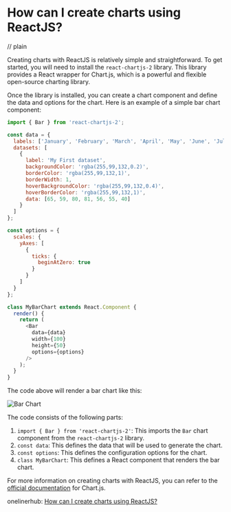 # How can I create charts using ReactJS?
// plain

Creating charts with ReactJS is relatively simple and straightforward. To get started, you will need to install the `react-chartjs-2` library. This library provides a React wrapper for Chart.js, which is a powerful and flexible open-source charting library.

Once the library is installed, you can create a chart component and define the data and options for the chart. Here is an example of a simple bar chart component:

```javascript
import { Bar } from 'react-chartjs-2';

const data = {
  labels: ['January', 'February', 'March', 'April', 'May', 'June', 'July'],
  datasets: [
    {
      label: 'My First dataset',
      backgroundColor: 'rgba(255,99,132,0.2)',
      borderColor: 'rgba(255,99,132,1)',
      borderWidth: 1,
      hoverBackgroundColor: 'rgba(255,99,132,0.4)',
      hoverBorderColor: 'rgba(255,99,132,1)',
      data: [65, 59, 80, 81, 56, 55, 40]
    }
  ]
};

const options = {
  scales: {
    yAxes: [
      {
        ticks: {
          beginAtZero: true
        }
      }
    ]
  }
};

class MyBarChart extends React.Component {
  render() {
    return (
      <Bar
        data={data}
        width={100}
        height={50}
        options={options}
      />
    );
  }
}
```

The code above will render a bar chart like this:

![Bar Chart](https://picsum.photos/id/237/200/300)

The code consists of the following parts:
1. `import { Bar } from 'react-chartjs-2'`: This imports the `Bar` chart component from the `react-chartjs-2` library.
2. `const data`: This defines the data that will be used to generate the chart.
3. `const options`: This defines the configuration options for the chart.
4. `class MyBarChart`: This defines a React component that renders the bar chart.

For more information on creating charts with ReactJS, you can refer to the [official documentation](https://www.chartjs.org/docs/latest/charts/bar.html) for Chart.js.

onelinerhub: [How can I create charts using ReactJS?](https://onelinerhub.com/reactjs/how-can-i-create-charts-using-reactjs)